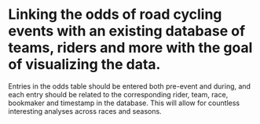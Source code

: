 # Linking the odds of road cycling events with an existing database of teams, riders and more with the goal of visualizing the data.

Entries in the odds table should be entered both pre-event and during, and each entry should be related to the corresponding rider, team, race, bookmaker 
and timestamp in the database. This will allow for countless interesting analyses across races and seasons. 

